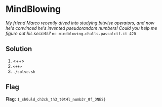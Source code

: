 # MindBlowing
*My friend Marco recently dived into studying bitwise operators, and now he's convinced he's invented pseudorandom numbers! Could you help me figure out his secrets?*
`nc mindblowing.challs.pascalctf.it 420`

## Solution
1. <++>
2. `<++>`
3. `./solve.sh`


## Flag
**Flag:** `1_sh0uld_ch3ck_th3_t0t4l_numb3r_0f_ONES}`
